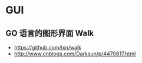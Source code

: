 # GUI

## GO 语言的图形界面 Walk

- <https://github.com/lxn/walk>
- <http://www.cnblogs.com/Darksun/p/4470617.html>

